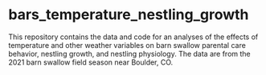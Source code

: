 # bars_temperature_nestling_growth
This repository contains the data and code for an analyses of the effects of temperature and other weather variables on barn swallow parental care behavior, nestling growth, and nestling physiology. The data are from the 2021 barn swallow field season near Boulder, CO. 

